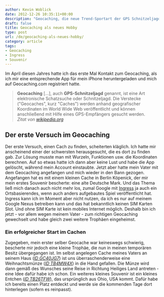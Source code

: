 ```yaml
---
author: Kevin Woblick
date: 2012-12-26 10:35:11+00:00
description: "Geocaching, die neue Trend-Sportart der GPS Schnitzeljagd habe ich nun auch für mich entdeckt und mich in's Vergnügen gestürzt."
draft: false
title: Geocaching als neues Hobby
type: post
url: /de/geocaching-als-neues-hobby/
category: article
tags:
- Geocaching
- Ingress
- Souvenir
---
```


Im April diesen Jahres hatte ich das erste Mal Kontakt zum Geocaching, als ich mir eine entsprechende App für mein iPhone heruntergeladen und mich auf Geocaching.com registriert hatte.

> **Geocaching** [...], auch **GPS-Schnitzeljagd** genannt, ist eine Art elektronische Schatzsuche oder Schnitzeljagd. Die Verstecke ("Geocaches", kurz "Caches") werden anhand geografischer Koordinaten im World Wide Web veröffentlicht und können anschließend mit Hilfe eines GPS-Empfängers gesucht werden.  
_Zitat von [wikipedia.org](http://de.wikipedia.org/wiki/Geocaching)_


## Der erste Versuch im Geocaching

Der erste Versuch, einen Cach zu finden, scheiterten kläglich. Ich hatte mir anscheinend einer der schwersten herausgesucht, die es dort zu finden gab. Zur Lösung musste man mit Wurzeln, Funktionen usw. die Koordinaten berechnen. Auf so etwas hatte ich dann aber keine Lust und habe die App gelöscht, während mein Account einstaubte.
Jetzt aber hatte mein Vater mit dem Geocaching angefangen und mich wieder in den Bann gezogen. Angefangen hat es mit einem kleinen Cache in Berlin Köpenick, der mir mein erstes Souvenir bescherte: eine alte Deutsche Mark. Und das Thema ließ mich danach auch nicht mehr los, zumal Google mit [Ingress](http://www.ingress.com/) ja auch ein Ortsbasierendes, wenn auch anders aufgebautes Spiel veröffentlicht hat. Ingress kann ich im Moment aber nicht nutzen, da ich es nur auf meinem Google Nexus betreiben kann und das hat bekanntlich keinen SIM Karten Slot. Und ohne SIM Karte ist kein mobiles Internet möglich. Deshalb bin ich jetzt - vor allem wegen meinem Vater - zum richtigen Geocaching gewechselt und habe gleich zwei weitere Trophäen eingeheimst.


### Ein erfolgreicher Start im Cachen

Zugegeben, mein erster selber Geocache war keineswegs schwierig, bescherte mir jedoch eine kleine Trophäe, die nun in meinen temporären Besitz übergegangen ist. Im selbst angelegen Cache meines Vaters an seinem Haus ([_ID GC40JG7_](http://www.geocaching.com/seek/cache_details.aspx?wp=GC40JG7)) ist uns überraschenderweise eine Weihnachtsmünze (_[ID TB4MW4X](http://www.geocaching.com/track/details.aspx?tracker=xmhx4h)_) in die Hand gefallen. Die Münze wird dann gemäß des Wunsches seine Reise in Richtung Heiliges Land antreten - eine Idee dafür habe ich schon.
Ein weiteres kleines Souvenir ist ein kleines Entchen (_[ID TB26TFW](http://www.geocaching.com/track/details.aspx?tracker=TB26TFW)_), das ursprünglich aus Ohio, USA kommt. Dafür habe ich bereits einen Platz entdeckt und werde sie die kommenden Tage dort hinterlegen (sofern es reinpasst).
